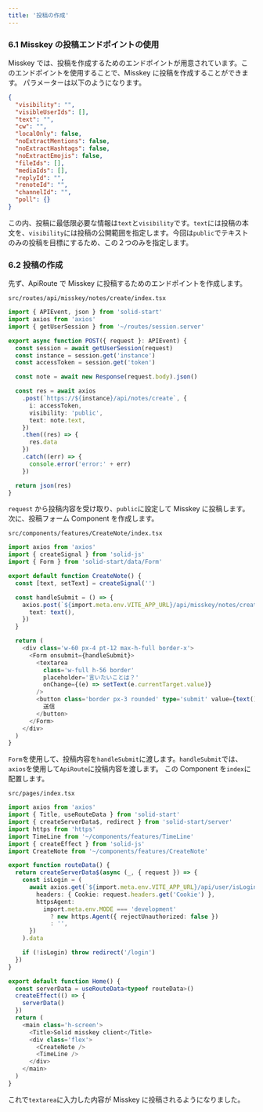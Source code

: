 ```yaml
---
title: '投稿の作成'
---
```


### 6.1 Misskey の投稿エンドポイントの使用

Misskey では、投稿を作成するためのエンドポイントが用意されています。このエンドポイントを使用することで、Misskey に投稿を作成することができます。
パラメーターは以下のようになります。

```json
{
  "visibility": "",
  "visibleUserIds": [],
  "text": "",
  "cw": "",
  "localOnly": false,
  "noExtractMentions": false,
  "noExtractHashtags": false,
  "noExtractEmojis": false,
  "fileIds": [],
  "mediaIds": [],
  "replyId": "",
  "renoteId": "",
  "channelId": "",
  "poll": {}
}
```

この内、投稿に最低限必要な情報は`text`と`visibility`です。`text`には投稿の本文を、`visibility`には投稿の公開範囲を指定します。今回は`public`でテキストのみの投稿を目標にするため、この２つのみを指定します。

### 6.2 投稿の作成

先ず、ApiRoute で Misskey に投稿するためのエンドポイントを作成します。

`src/routes/api/misskey/notes/create/index.tsx`

```typescript
import { APIEvent, json } from 'solid-start'
import axios from 'axios'
import { getUserSession } from '~/routes/session.server'

export async function POST({ request }: APIEvent) {
  const session = await getUserSession(request)
  const instance = session.get('instance')
  const accessToken = session.get('token')

  const note = await new Response(request.body).json()

  const res = await axios
    .post(`https://${instance}/api/notes/create`, {
      i: accessToken,
      visibility: 'public',
      text: note.text,
    })
    .then((res) => {
      res.data
    })
    .catch((err) => {
      console.error('error:' + err)
    })

  return json(res)
}
```

`request` から投稿内容を受け取り、`public`に設定して Misskey に投稿します。
次に、投稿フォーム Component を作成します。

`src/components/features/CreateNote/index.tsx`

```typescript
import axios from 'axios'
import { createSignal } from 'solid-js'
import { Form } from 'solid-start/data/Form'

export default function CreateNote() {
  const [text, setText] = createSignal('')

  const handleSubmit = () => {
    axios.post(`${import.meta.env.VITE_APP_URL}/api/misskey/notes/create`, {
      text: text(),
    })
  }

  return (
    <div class='w-60 px-4 pt-12 max-h-full border-x'>
      <Form onsubmit={handleSubmit}>
        <textarea
          class='w-full h-56 border'
          placeholder='言いたいことは？'
          onChange={(e) => setText(e.currentTarget.value)}
        />
        <button class='border px-3 rounded' type='submit' value={text()}>
          送信
        </button>
      </Form>
    </div>
  )
}
```

`Form`を使用して、投稿内容を`handleSubmit`に渡します。`handleSubmit`では、`axios`を使用して`ApiRoute`に投稿内容を渡します。
この Component を`index`に配置します。

`src/pages/index.tsx`

```typescript
import axios from 'axios'
import { Title, useRouteData } from 'solid-start'
import { createServerData$, redirect } from 'solid-start/server'
import https from 'https'
import TimeLine from '~/components/features/TimeLine'
import { createEffect } from 'solid-js'
import CreateNote from '~/components/features/CreateNote'

export function routeData() {
  return createServerData$(async (_, { request }) => {
    const isLogin = (
      await axios.get(`${import.meta.env.VITE_APP_URL}/api/user/isLogin`, {
        headers: { Cookie: request.headers.get('Cookie') },
        httpsAgent:
          import.meta.env.MODE === 'development'
            ? new https.Agent({ rejectUnauthorized: false })
            : '',
      })
    ).data

    if (!isLogin) throw redirect('/login')
  })
}

export default function Home() {
  const serverData = useRouteData<typeof routeData>()
  createEffect(() => {
    serverData()
  })
  return (
    <main class='h-screen'>
      <Title>Solid misskey client</Title>
      <div class='flex'>
        <CreateNote />
        <TimeLine />
      </div>
    </main>
  )
}
```

これで`textarea`に入力した内容が Misskey に投稿されるようになりました。
